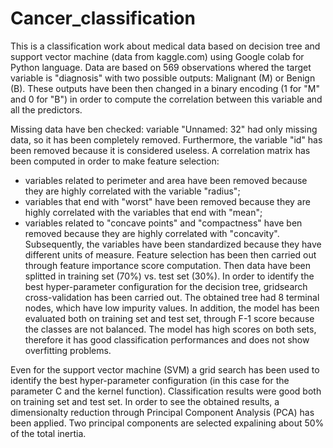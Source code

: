 # Cancer_classification
This is a classification work about medical data based on decision tree and support vector machine (data from kaggle.com) using Google colab for Python language. 
Data are based on 569 observations whered the target variable is "diagnosis" with two possible outputs: Malignant (M) or Benign (B).
These outputs have been then changed in a binary encoding (1 for "M" and 0 for "B") in order to compute the correlation between this variable and all the predictors.

Missing data have ben checked: variable "Unnamed: 32" had only missing data, so it has been completely removed. Furthermore, the variable "id" has been removed because it is considered useless.
A correlation matrix has been computed in order to make feature selection:
- variables related to perimeter and area have been removed because they are highly correlated with the variable "radius";
- variables that end with "worst" have been removed because they are highly correlated with the variables that end with "mean";
- variables related to "concave points" and "compactness" have ben removed because they are highly correlated with "concavity". 
Subsequently, the variables have been standardized because they have different units of measure. Feature selection has been then carried out through feature importance score 
computation.
Then data have been splitted in training set (70%) vs. test set (30%). In order to identify the best hyper-parameter configuration for the decision tree, gridsearch 
cross-validation has been carried out. The obtained tree had 8 terminal nodes, which have low impurity values. In addition, the model has been evaluated both on training set and 
test set, through F-1 score because the classes are not balanced. The model has high scores on both sets, therefore it has good classification performances and does not show 
overfitting problems.

Even for the support vector machine (SVM) a grid search has been used to identify the best hyper-parameter configuration (in this case for the parameter C and the kernel function).
Classification results were good both on training set and test set. In order to see the obtained results, a dimensionalty reduction through Principal Component Analysis (PCA) 
has been applied. Two principal components are selected expalining about 50% of the total inertia. 
